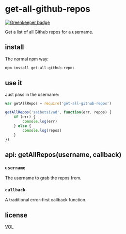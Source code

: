 # get-all-github-repos

[![Greenkeeper badge](https://badges.greenkeeper.io/saibotsivad/get-all-github-repos.svg)](https://greenkeeper.io/)

Get a list of all Github repos for a username.

## install

The normal npm way:

```sh
npm install get-all-github-repos
```

## use it

Just pass in the username:

```js
var getAllRepos = require('get-all-github-repos')

getAllRepos('saibotsivad', function(err, repos) {
	if (err) {
		console.log(err)
	} else {
		console.log(repos)
	}
})
```

## api: getAllRepos(username, callback)

### `username`

The username to grab the repos from.

### `callback`

A traditional error-first callback function.

## license

[VOL](http://veryopenlicense.com)
